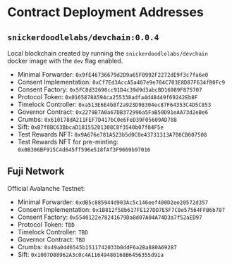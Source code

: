 # Contract Deployment Addresses

## `snickerdoodlelabs/devchain:0.0.4`

Local blockchain created by running the `snickerdoodlelabs/devchain` docker image with the `dev` flag enabled.

- Minimal Forwarder: `0x9fE46736679d2D9a65F0992F2272dE9f3c7fa6e0`
- Consent Implementation: `0xCf7Ed3AccA5a467e9e704C703E8D87F634fB0Fc9`
- Consent Factory: `0x5FC8d32690cc91D4c39d9d3abcBD16989F875707`
- Protocol Token: `0x0165878A594ca255338adfa4d48449f69242Eb8F`
- Timelock Controller: `0xa513E6E4b8f2a923D98304ec87F64353C4D5C853`
- Governor Contract: `0x2279B7A0a67DB372996a5FaB50D91eAA73d2eBe6`
- Crumbs: `0x610178dA211FEF7D417bC0e6FeD39F05609AD788`
- Sift: `0xB7f8BC63BbcaD18155201308C8f3540b07f84F5e`
- Test Rewards NFT: `0x9A676e781A523b5d0C0e43731313A708CB607508`
- Test Rewards NFT for pre-minting: `0x0B306BF915C4d645ff596e518fAf3F9669b97016`

## Fuji Network

Official Avalanche Testnet:

- Minimal Forwarder: `0xdB5c885944d903Ac5c146eef400D2ee20572d357`
- Consent Implementation: `0x1B812f58b617FE127DD7E5F7C8e57564FFB6b787`
- Consent Factory: `0x5540122e78241679Da8d07A04A74D3a7f52aED97`
- Protocol Token: `TBD`
- Timelock Controller: `TBD`
- Governor Contract: `TBD`
- Crumbs: `0x49a04d6545b1511742033b0ddF6a2Ba880A69287`
- Sift: `0x1007D88962A3c0c4A11649480168B6456355d91a`
